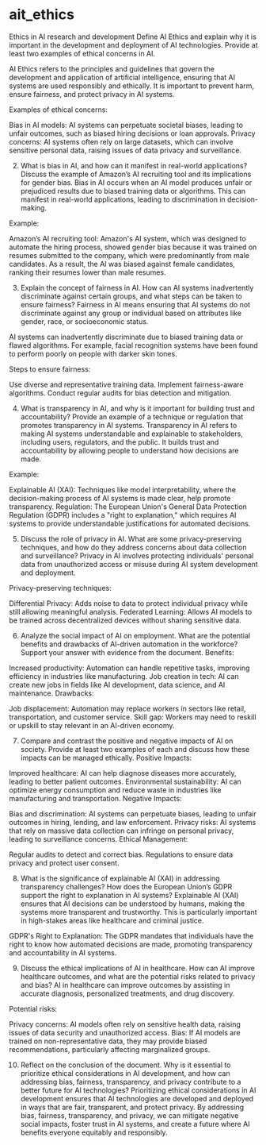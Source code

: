# ait_ethics
Ethics in AI research and development
 Define AI Ethics and explain why it is important in the development and deployment of AI technologies. Provide at least two examples of ethical concerns in AI.
 
AI Ethics refers to the principles and guidelines that govern the development and application of artificial intelligence, ensuring that AI systems are used responsibly and ethically. It is important to prevent harm, ensure fairness, and protect privacy in AI systems.

Examples of ethical concerns:

Bias in AI models: AI systems can perpetuate societal biases, leading to unfair outcomes, such as biased hiring decisions or loan approvals.
Privacy concerns: AI systems often rely on large datasets, which can involve sensitive personal data, raising issues of data privacy and surveillance.

2. What is bias in AI, and how can it manifest in real-world applications? Discuss the example of Amazon’s AI recruiting tool and its implications for gender bias.
Bias in AI occurs when an AI model produces unfair or prejudiced results due to biased training data or algorithms. This can manifest in real-world applications, leading to discrimination in decision-making.

Example:

Amazon’s AI recruiting tool: Amazon's AI system, which was designed to automate the hiring process, showed gender bias because it was trained on resumes submitted to the company, which were predominantly from male candidates. As a result, the AI was biased against female candidates, ranking their resumes lower than male resumes.

3. Explain the concept of fairness in AI. How can AI systems inadvertently discriminate against certain groups, and what steps can be taken to ensure fairness?
Fairness in AI means ensuring that AI systems do not discriminate against any group or individual based on attributes like gender, race, or socioeconomic status.

AI systems can inadvertently discriminate due to biased training data or flawed algorithms. For example, facial recognition systems have been found to perform poorly on people with darker skin tones.

Steps to ensure fairness:

Use diverse and representative training data.
Implement fairness-aware algorithms.
Conduct regular audits for bias detection and mitigation.

4. What is transparency in AI, and why is it important for building trust and accountability? Provide an example of a technique or regulation that promotes transparency in AI systems.
Transparency in AI refers to making AI systems understandable and explainable to stakeholders, including users, regulators, and the public. It builds trust and accountability by allowing people to understand how decisions are made.

Example:

Explainable AI (XAI): Techniques like model interpretability, where the decision-making process of AI systems is made clear, help promote transparency.
Regulation: The European Union's General Data Protection Regulation (GDPR) includes a "right to explanation," which requires AI systems to provide understandable justifications for automated decisions.

5. Discuss the role of privacy in AI. What are some privacy-preserving techniques, and how do they address concerns about data collection and surveillance?
Privacy in AI involves protecting individuals' personal data from unauthorized access or misuse during AI system development and deployment.

Privacy-preserving techniques:

Differential Privacy: Adds noise to data to protect individual privacy while still allowing meaningful analysis.
Federated Learning: Allows AI models to be trained across decentralized devices without sharing sensitive data.

6. Analyze the social impact of AI on employment. What are the potential benefits and drawbacks of AI-driven automation in the workforce? Support your answer with evidence from the document.
Benefits:

Increased productivity: Automation can handle repetitive tasks, improving efficiency in industries like manufacturing.
Job creation in tech: AI can create new jobs in fields like AI development, data science, and AI maintenance.
Drawbacks:

Job displacement: Automation may replace workers in sectors like retail, transportation, and customer service.
Skill gap: Workers may need to reskill or upskill to stay relevant in an AI-driven economy.

7. Compare and contrast the positive and negative impacts of AI on society. Provide at least two examples of each and discuss how these impacts can be managed ethically.
Positive Impacts:

Improved healthcare: AI can help diagnose diseases more accurately, leading to better patient outcomes.
Environmental sustainability: AI can optimize energy consumption and reduce waste in industries like manufacturing and transportation.
Negative Impacts:

Bias and discrimination: AI systems can perpetuate biases, leading to unfair outcomes in hiring, lending, and law enforcement.
Privacy risks: AI systems that rely on massive data collection can infringe on personal privacy, leading to surveillance concerns.
Ethical Management:

Regular audits to detect and correct bias.
Regulations to ensure data privacy and protect user consent.

8. What is the significance of explainable AI (XAI) in addressing transparency challenges? How does the European Union’s GDPR support the right to explanation in AI systems?
Explainable AI (XAI) ensures that AI decisions can be understood by humans, making the systems more transparent and trustworthy. This is particularly important in high-stakes areas like healthcare and criminal justice.

GDPR's Right to Explanation:
The GDPR mandates that individuals have the right to know how automated decisions are made, promoting transparency and accountability in AI systems.

9. Discuss the ethical implications of AI in healthcare. How can AI improve healthcare outcomes, and what are the potential risks related to privacy and bias?
AI in healthcare can improve outcomes by assisting in accurate diagnosis, personalized treatments, and drug discovery.

Potential risks:

Privacy concerns: AI models often rely on sensitive health data, raising issues of data security and unauthorized access.
Bias: If AI models are trained on non-representative data, they may provide biased recommendations, particularly affecting marginalized groups.

10. Reflect on the conclusion of the document. Why is it essential to prioritize ethical considerations in AI development, and how can addressing bias, fairness, transparency, and privacy contribute to a better future for AI technologies?
Prioritizing ethical considerations in AI development ensures that AI technologies are developed and deployed in ways that are fair, transparent, and protect privacy. By addressing bias, fairness, transparency, and privacy, we can mitigate negative social impacts, foster trust in AI systems, and create a future where AI benefits everyone equitably and responsibly.
